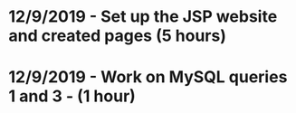 # 12/9/2019 - Set up the JSP website and created pages (5 hours)
# 12/9/2019 - Work on MySQL queries 1 and 3 - (1 hour)
